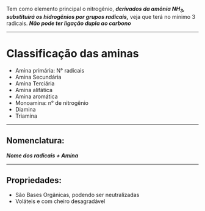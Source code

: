 Tem como elemento principal o nitrogênio, ***derivados da amônia $NH_{3}$, substituirá os hidrogênios por grupos radicais,*** veja que terá no mínimo 3 radicais.
***Não pode ter ligação dupla ao carbono***

---
# Classificação das aminas

- Amina primária: N° radicais
- Amina Secundária
- Amina Terciária
- Amina alifática
- Amina aromática
- Monoamina: n° de nitrogênio
- Diamina
- Triamina

---
## Nomenclatura:

***Nome dos radicais + Amina***

---
## Propriedades:

- São Bases Orgânicas, podendo ser neutralizadas
- Voláteis e com cheiro desagradável
